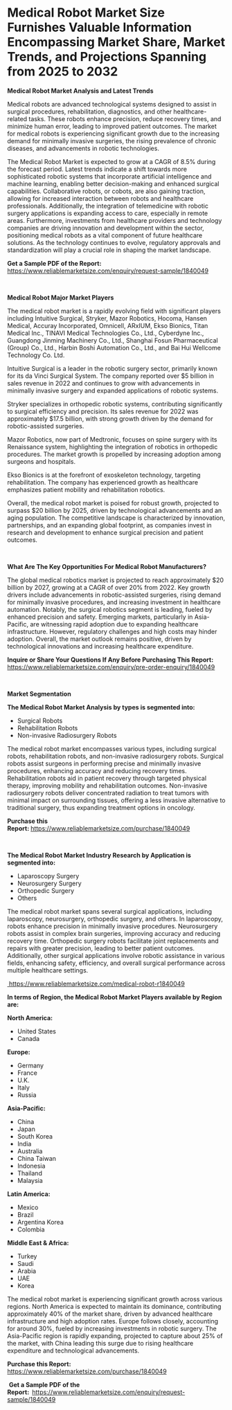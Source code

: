 <p><h1>Medical Robot Market Size Furnishes Valuable Information Encompassing Market Share, Market Trends, and Projections Spanning from 2025 to 2032</h1></p><p><strong>Medical Robot Market Analysis and Latest Trends</strong></p>
<p><p>Medical robots are advanced technological systems designed to assist in surgical procedures, rehabilitation, diagnostics, and other healthcare-related tasks. These robots enhance precision, reduce recovery times, and minimize human error, leading to improved patient outcomes. The market for medical robots is experiencing significant growth due to the increasing demand for minimally invasive surgeries, the rising prevalence of chronic diseases, and advancements in robotic technologies.</p><p>The Medical Robot Market is expected to grow at a CAGR of 8.5% during the forecast period. Latest trends indicate a shift towards more sophisticated robotic systems that incorporate artificial intelligence and machine learning, enabling better decision-making and enhanced surgical capabilities. Collaborative robots, or cobots, are also gaining traction, allowing for increased interaction between robots and healthcare professionals. Additionally, the integration of telemedicine with robotic surgery applications is expanding access to care, especially in remote areas. Furthermore, investments from healthcare providers and technology companies are driving innovation and development within the sector, positioning medical robots as a vital component of future healthcare solutions. As the technology continues to evolve, regulatory approvals and standardization will play a crucial role in shaping the market landscape.</p></p>
<p><strong>Get a Sample PDF of the Report:&nbsp;</strong> <a href="https://www.reliablemarketsize.com/enquiry/request-sample/1840049?utm_campaign=3569&utm_medium=2&utm_source=Github&utm_content=ia&utm_term=19042025&utm_id=medical-robot">https://www.reliablemarketsize.com/enquiry/request-sample/1840049</a></p>
<p>&nbsp;</p>
<p><strong>Medical Robot Major Market Players</strong></p>
<p><p>The medical robot market is a rapidly evolving field with significant players including Intuitive Surgical, Stryker, Mazor Robotics, Hocoma, Hansen Medical, Accuray Incorporated, Omnicell, ARxIUM, Ekso Bionics, Titan Medical Inc., TINAVI Medical Technologies Co., Ltd., Cyberdyne Inc., Guangdong Jinming Machinery Co., Ltd., Shanghai Fosun Pharmaceutical (Group) Co., Ltd., Harbin Boshi Automation Co., Ltd., and Bai Hui Wellcome Technology Co. Ltd.</p><p>Intuitive Surgical is a leader in the robotic surgery sector, primarily known for its da Vinci Surgical System. The company reported over $5 billion in sales revenue in 2022 and continues to grow with advancements in minimally invasive surgery and expanded applications of robotic systems.</p><p>Stryker specializes in orthopedic robotic systems, contributing significantly to surgical efficiency and precision. Its sales revenue for 2022 was approximately $17.5 billion, with strong growth driven by the demand for robotic-assisted surgeries.</p><p>Mazor Robotics, now part of Medtronic, focuses on spine surgery with its Renaissance system, highlighting the integration of robotics in orthopedic procedures. The market growth is propelled by increasing adoption among surgeons and hospitals.</p><p>Ekso Bionics is at the forefront of exoskeleton technology, targeting rehabilitation. The company has experienced growth as healthcare emphasizes patient mobility and rehabilitation robotics.</p><p>Overall, the medical robot market is poised for robust growth, projected to surpass $20 billion by 2025, driven by technological advancements and an aging population. The competitive landscape is characterized by innovation, partnerships, and an expanding global footprint, as companies invest in research and development to enhance surgical precision and patient outcomes.</p></p>
<p>&nbsp;</p>
<p><strong>What Are The Key Opportunities For Medical Robot Manufacturers?</strong></p>
<p><p>The global medical robotics market is projected to reach approximately $20 billion by 2027, growing at a CAGR of over 20% from 2022. Key growth drivers include advancements in robotic-assisted surgeries, rising demand for minimally invasive procedures, and increasing investment in healthcare automation. Notably, the surgical robotics segment is leading, fueled by enhanced precision and safety. Emerging markets, particularly in Asia-Pacific, are witnessing rapid adoption due to expanding healthcare infrastructure. However, regulatory challenges and high costs may hinder adoption. Overall, the market outlook remains positive, driven by technological innovations and increasing healthcare expenditure.</p></p>
<p><strong>Inquire or Share Your Questions If Any Before Purchasing This Report:</strong> <a href="https://www.reliablemarketsize.com/enquiry/pre-order-enquiry/1840049?utm_campaign=3569&utm_medium=2&utm_source=Github&utm_content=ia&utm_term=19042025&utm_id=medical-robot">https://www.reliablemarketsize.com/enquiry/pre-order-enquiry/1840049</a></p>
<p>&nbsp;</p>
<p><strong>Market Segmentation</strong></p>
<p><strong>The Medical Robot Market Analysis by types is segmented into:</strong></p>
<p><ul><li>Surgical Robots</li><li>Rehabilitation Robots</li><li>Non-invasive Radiosurgery Robots</li></ul></p>
<p><p>The medical robot market encompasses various types, including surgical robots, rehabilitation robots, and non-invasive radiosurgery robots. Surgical robots assist surgeons in performing precise and minimally invasive procedures, enhancing accuracy and reducing recovery times. Rehabilitation robots aid in patient recovery through targeted physical therapy, improving mobility and rehabilitation outcomes. Non-invasive radiosurgery robots deliver concentrated radiation to treat tumors with minimal impact on surrounding tissues, offering a less invasive alternative to traditional surgery, thus expanding treatment options in oncology.</p></p>
<p><strong>Purchase this Report:&nbsp;</strong><a href="https://www.reliablemarketsize.com/purchase/1840049?utm_campaign=3569&utm_medium=2&utm_source=Github&utm_content=ia&utm_term=19042025&utm_id=medical-robot">https://www.reliablemarketsize.com/purchase/1840049</a></p>
<p>&nbsp;</p>
<p><strong>The Medical Robot Market Industry Research by Application is segmented into:</strong></p>
<p><ul><li>Laparoscopy Surgery</li><li>Neurosurgery Surgery</li><li>Orthopedic Surgery</li><li>Others</li></ul></p>
<p><p>The medical robot market spans several surgical applications, including laparoscopy, neurosurgery, orthopedic surgery, and others. In laparoscopy, robots enhance precision in minimally invasive procedures. Neurosurgery robots assist in complex brain surgeries, improving accuracy and reducing recovery time. Orthopedic surgery robots facilitate joint replacements and repairs with greater precision, leading to better patient outcomes. Additionally, other surgical applications involve robotic assistance in various fields, enhancing safety, efficiency, and overall surgical performance across multiple healthcare settings.</p></p>
<p><a href="https://www.reliablemarketsize.com/medical-robot-r1840049?utm_campaign=3569&utm_medium=2&utm_source=Github&utm_content=ia&utm_term=19042025&utm_id=medical-robot">&nbsp;https://www.reliablemarketsize.com/medical-robot-r1840049</a></p>
<p><strong>In terms of Region, the Medical Robot Market Players available by Region are:</strong></p>
<p>
    <p> <strong> North America: </strong>
        <ul>
            <li>United States</li>
            <li>Canada</li>
        </ul>
        </p> 
    <p> <strong> Europe: </strong>
        <ul>
            <li>Germany</li>
            <li>France</li>
            <li>U.K.</li>
            <li>Italy</li>
            <li>Russia</li>
        </ul>
        </p> 
    <p> <strong> Asia-Pacific: </strong>
        <ul>
            <li>China</li>
            <li>Japan</li>
            <li>South Korea</li>
            <li>India</li>
            <li>Australia</li>
            <li>China Taiwan</li>
            <li>Indonesia</li>
            <li>Thailand</li>
            <li>Malaysia</li>
        </ul>
        </p> 
    <p> <strong> Latin America: </strong>
        <ul>
            <li>Mexico</li>
            <li>Brazil</li>
            <li>Argentina Korea</li>
            <li>Colombia</li>
        </ul>
        </p> 
    <p> <strong> Middle East & Africa: </strong>
        <ul>
            <li>Turkey</li>
            <li>Saudi</li>
            <li>Arabia</li>
            <li>UAE</li>
            <li>Korea</li>
        </ul>
    </p>
    </p>
<p><p>The medical robot market is experiencing significant growth across various regions. North America is expected to maintain its dominance, contributing approximately 40% of the market share, driven by advanced healthcare infrastructure and high adoption rates. Europe follows closely, accounting for around 30%, fueled by increasing investments in robotic surgery. The Asia-Pacific region is rapidly expanding, projected to capture about 25% of the market, with China leading this surge due to rising healthcare expenditure and technological advancements.</p></p>
<p><strong>Purchase this Report: </strong><a href="https://www.reliablemarketsize.com/purchase/1840049?utm_campaign=3569&utm_medium=2&utm_source=Github&utm_content=ia&utm_term=19042025&utm_id=medical-robot">https://www.reliablemarketsize.com/purchase/1840049</a></p>
<p>&nbsp;<strong>Get a Sample PDF of the Report:&nbsp;&nbsp;</strong><a href="https://www.reliablemarketsize.com/enquiry/request-sample/1840049?utm_campaign=3569&utm_medium=2&utm_source=Github&utm_content=ia&utm_term=19042025&utm_id=medical-robot">https://www.reliablemarketsize.com/enquiry/request-sample/1840049</a></p>
<p><strong></strong></p>
<p><p></p><p></p><p></p></p>